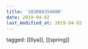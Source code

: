 ```yaml
---
title: '183888354600'
date: 2019-04-02
last_modified_at: 2019-04-02
---
```

tagged: [[Ilya]], [[spring]]
<iframe frameborder="0" height="1" id="ga_target" scrolling="no" style="background-color:transparent; overflow:hidden; position:absolute; top:0; left:0; z-index:9999;" width="1"></iframe>